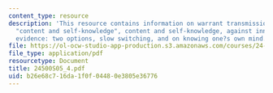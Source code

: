 ```yaml
---
content_type: resource
description: 'This resource contains information on warrant transmission, Boghossian?s
  "content and self-knowledge", content and self-knowledge, against inner observation,
  evidence: two options, slow switching, and on knowing one?s own mind.'
file: https://ol-ocw-studio-app-production.s3.amazonaws.com/courses/24-500-topics-in-philosophy-of-mind-self-knowledge-spring-2005/b26e68c716da1f0f04480e3805e36776_24500S05_4.pdf
file_type: application/pdf
resourcetype: Document
title: 24500S05_4.pdf
uid: b26e68c7-16da-1f0f-0448-0e3805e36776
---
```


